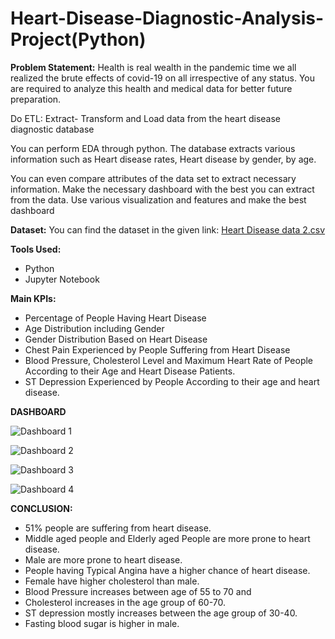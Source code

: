 # Heart-Disease-Diagnostic-Analysis-Project(Python)

**Problem Statement:**
Health is real wealth in the pandemic time we all realized the brute effects of covid-19 on all irrespective of any status. You are required to analyze this health and medical data for better future preparation. 

Do ETL: Extract- Transform and Load data from the heart disease diagnostic database 

You can perform EDA through python. The database extracts various information such as Heart disease rates, Heart disease by gender, by age. 

You can even compare attributes of the data set to extract necessary information. Make the necessary dashboard with the best you can extract from the data. Use various visualization and features and make the best dashboard 

**Dataset:**
You can find the dataset in the given link:
[Heart Disease data 2.csv](https://github.com/Vinotha3683/Heart-Disease-Diagnostic-Analysis-Project/files/13686107/Heart.Disease.data.2.csv)

**Tools Used:**
- Python
- Jupyter Notebook

**Main KPIs:**
- Percentage of People Having Heart Disease
- Age Distribution including Gender
- Gender Distribution Based on Heart Disease
- Chest Pain Experienced by People Suffering from Heart Disease
- Blood Pressure, Cholesterol Level and Maximum Heart Rate of  People According to their Age and Heart Disease Patients.
- ST Depression Experienced by People According to their age and heart disease.

**DASHBOARD**

![Dashboard 1](https://github.com/Vinotha3683/Heart-Disease-Diagnostic-Analysis-Project/assets/121660210/0733b4ee-6947-4552-8afc-0c869cadf8b1)

![Dashboard 2](https://github.com/Vinotha3683/Heart-Disease-Diagnostic-Analysis-Project/assets/121660210/e7d8c041-ac24-496c-ab3b-a84cb404e7ff)

![Dashboard 3](https://github.com/Vinotha3683/Heart-Disease-Diagnostic-Analysis-Project/assets/121660210/362a8693-eca9-45e5-81f8-30dc248eaadc)

![Dashboard 4](https://github.com/Vinotha3683/Heart-Disease-Diagnostic-Analysis-Project/assets/121660210/70e7eeca-9fc8-4411-8c5c-2b70cacdfb0f)

**CONCLUSION:**
- 51% people are suffering from heart disease.
- Middle aged people and Elderly aged People are more prone to heart disease.
- Male are more prone to heart disease.
- People having Typical Angina have a higher chance of heart disease.
- Female have higher cholesterol than male.
- Blood Pressure increases between age of 55 to 70 and 
- Cholesterol increases in the age group of 60-70.
- ST depression mostly increases between the age group of 30-40.
- Fasting blood sugar is higher in male.

